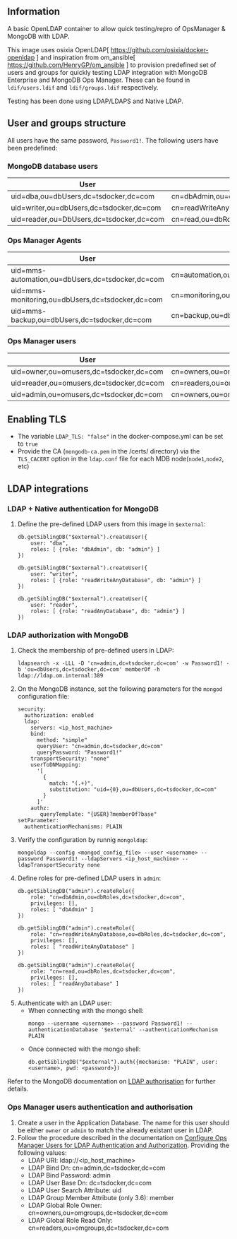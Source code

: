 ## Information
A basic OpenLDAP container to allow quick testing/repro of OpsManager & MongoDB with LDAP.

This image uses osixia OpenLDAP[ https://github.com/osixia/docker-openldap ] and inspiration from om_ansible[ https://github.com/HenryGP/om_ansible ] to provision  predefined set of users and groups for quickly testing LDAP integration with MongoDB Enterprise and MongoDB Ops Manager. These can be found in `ldif/users.ldif` and `ldif/groups.ldif` respectively.

Testing has been done using LDAP/LDAPS and Native LDAP.

## User and groups structure

All users have the same password, `Password1!`. The following users have been predefined:

### MongoDB database users
|User|MemberOf|
|-|-|
|uid=dba,ou=dbUsers,dc=tsdocker,dc=com|cn=dbAdmin,ou=dbRoles,dc=tsdocker,dc=com|
|uid=writer,ou=dbUsers,dc=tsdocker,dc=com|cn=readWriteAnyDatabase,ou=dbRoles,dc=tsdocker,dc=com|
|uid=reader,ou=DbUsers,dc=tsdocker,dc=com|cn=read,ou=dbRoles,dc=tsdocker,dc=com|

### Ops Manager Agents
|User|MemberOf|
|-|-|
|uid=mms-automation,ou=dbUsers,dc=tsdocker,dc=com|cn=automation,ou=dbRoles,dc=tsdocker,dc=com|
|uid=mms-monitoring,ou=dbUsers,dc=tsdocker,dc=com|cn=monitoring,ou=dbRoles,dc=tsdocker,dc=com|
|uid=mms-backup,ou=dbUsers,dc=tsdocker,dc=com|cn=backup,ou=dbRoles,dc=tsdocker,dc=com|

### Ops Manager users
|User|MemberOf|
|-|-|
|uid=owner,ou=omusers,dc=tsdocker,dc=com|cn=owners,ou=omgroups,dc=tsdocker,dc=com|
|uid=reader,ou=omusers,dc=tsdocker,dc=com|cn=readers,ou=omgroups,dc=tsdocker,dc=com|
|uid=admin,ou=omusers,dc=tsdocker,dc=com|cn=owners,ou=omgroups,dc=tsdocker,dc=com|


## Enabling TLS
 - The variable `LDAP_TLS: "false"` in the docker-compose.yml can be set to `true`
 - Provide the CA (`mongodb-ca.pem` in the /certs/ directory) via the  `TLS_CACERT` option in the `ldap.conf` file for each MDB node(`node1`,`node2`, etc)


## LDAP integrations
### LDAP + Native authentication for MongoDB

1. Define the pre-defined LDAP users from this image in `$external`:
   ```
   db.getSiblingDB("$external").createUser({
       user: "dba",
       roles: [ {role: "dbAdmin", db: "admin"} ]
   })

   db.getSiblingDB("$external").createUser({
       user: "writer",
       roles: [ {role: "readWriteAnyDatabase", db: "admin"} ]
   })

   db.getSiblingDB("$external").createUser({
       user: "reader",
       roles: [ {role: "readAnyDatabase", db: "admin"} ]
   })
   ```

### LDAP authorization with MongoDB
1. Check the membership of pre-defined users in LDAP:
   ```
   ldapsearch -x -LLL -D 'cn=admin,dc=tsdocker,dc=com' -w Password1! -b 'ou=dbUsers,dc=tsdocker,dc=com' memberOf -h ldap://ldap.om.internal:389
   ```
1. On the MongoDB instance, set the following parameters for the `mongod` configuration file:
   ```
   security:
     authorization: enabled
     ldap:
       servers: <ip_host_machine>
       bind:
         method: "simple"
         queryUser: "cn=admin,dc=tsdocker,dc=com"
         queryPassword: "Password1!"
       transportSecurity: "none"
       userToDNMapping:
         '[
           {
             match: "(.+)",
             substitution: "uid={0},ou=dbUsers,dc=tsdocker,dc=com"
           }
         ]'
       authz:
          queryTemplate: "{USER}?memberOf?base"
   setParameter:
     authenticationMechanisms: PLAIN
   ```
1. Verify the configuration by runnig `mongoldap`:
   ```
   mongoldap --config <mongod_config_file> --user <username> --password Password1! --ldapServers <ip_host_machine> --ldapTransportSecurity none
   ```
1. Define roles for pre-defined LDAP users in `admin`:
   ```
   db.getSiblingDB("admin").createRole({
       role: "cn=dbAdmin,ou=dbRoles,dc=tsdocker,dc=com",
       privileges: [],
       roles: [ "dbAdmin" ]
   })

   db.getSiblingDB("admin").createRole({
       role: "cn=readWriteAnyDatabase,ou=dbRoles,dc=tsdocker,dc=com",
       privileges: [],
       roles: [ "readWriteAnyDatabase" ]
   })

   db.getSiblingDB("admin").createRole({
       role: "cn=read,ou=dbRoles,dc=tsdocker,dc=com",
       privileges: [],
       roles: [ "readAnyDatabase" ]
   })
   ```
1. Authenticate with an LDAP user:
   * When connecting with the mongo shell:
      ```
      mongo --username <username> --password Password1! --authenticationDatabase '$external' --authenticationMechanism PLAIN
      ```
   * Once connected with the mongo shell:
      ```
      db.getSiblingDB("$external").auth({mechanism: "PLAIN", user: <username>, pwd: <password>})
      ``` 
Refer to the MongoDB documentation on [LDAP authorisation](https://docs.mongodb.com/manual/core/security-ldap-external/) for further details.

### Ops Manager users authentication and authorisation
1. Create a user in the Application Database. The name for this user should be either `owner` or `admin` to match the already existant user in LDAP.
1. Follow the procedure described in the documentation on [Configure Ops Manager Users for LDAP Authentication and Authorization](https://docs.opsmanager.mongodb.com/current/tutorial/configure-for-ldap-authentication/). Providing the following values:
   - LDAP URI: ldap://<ip_host_machine>
   - LDAP Bind Dn: cn=admin,dc=tsdocker,dc=com
   - LDAP Bind Password: admin
   - LDAP User Base Dn: dc=tsdocker,dc=com
   - LDAP User Search Attribute: uid
   - LDAP Group Member Attribute (only 3.6): member
   - LDAP Global Role Owner: cn=owners,ou=omgroups,dc=tsdocker,dc=com
   - LDAP Global Role Read Only: cn=readers,ou=omgroups,dc=tsdocker,dc=com